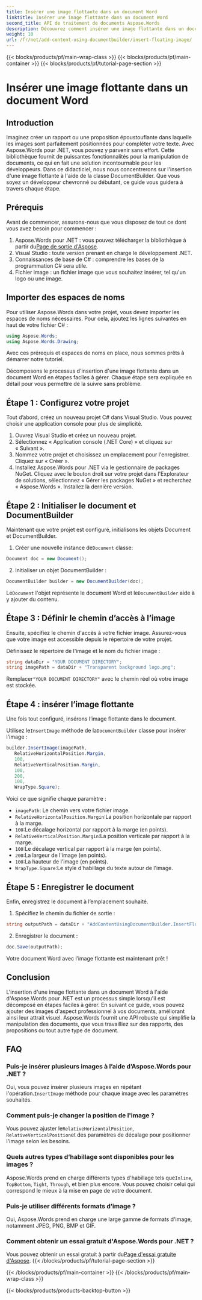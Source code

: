 ```yaml
---
title: Insérer une image flottante dans un document Word
linktitle: Insérer une image flottante dans un document Word
second_title: API de traitement de documents Aspose.Words
description: Découvrez comment insérer une image flottante dans un document Word à l'aide d'Aspose.Words pour .NET grâce à ce guide détaillé étape par étape. Idéal pour améliorer vos documents.
weight: 10
url: /fr/net/add-content-using-documentbuilder/insert-floating-image/
---
```


{{< blocks/products/pf/main-wrap-class >}}
{{< blocks/products/pf/main-container >}}
{{< blocks/products/pf/tutorial-page-section >}}

# Insérer une image flottante dans un document Word

## Introduction

Imaginez créer un rapport ou une proposition époustouflante dans laquelle les images sont parfaitement positionnées pour compléter votre texte. Avec Aspose.Words pour .NET, vous pouvez y parvenir sans effort. Cette bibliothèque fournit de puissantes fonctionnalités pour la manipulation de documents, ce qui en fait une solution incontournable pour les développeurs. Dans ce didacticiel, nous nous concentrerons sur l'insertion d'une image flottante à l'aide de la classe DocumentBuilder. Que vous soyez un développeur chevronné ou débutant, ce guide vous guidera à travers chaque étape.

## Prérequis

Avant de commencer, assurons-nous que vous disposez de tout ce dont vous avez besoin pour commencer :

1.  Aspose.Words pour .NET : vous pouvez télécharger la bibliothèque à partir du[Page de sortie d'Aspose](https://releases.aspose.com/words/net/).
2. Visual Studio : toute version prenant en charge le développement .NET.
3. Connaissances de base de C# : comprendre les bases de la programmation C# sera utile.
4. Fichier image : un fichier image que vous souhaitez insérer, tel qu'un logo ou une image.

## Importer des espaces de noms

Pour utiliser Aspose.Words dans votre projet, vous devez importer les espaces de noms nécessaires. Pour cela, ajoutez les lignes suivantes en haut de votre fichier C# :

```csharp
using Aspose.Words;
using Aspose.Words.Drawing;
```

Avec ces prérequis et espaces de noms en place, nous sommes prêts à démarrer notre tutoriel.

Décomposons le processus d'insertion d'une image flottante dans un document Word en étapes faciles à gérer. Chaque étape sera expliquée en détail pour vous permettre de la suivre sans problème.

## Étape 1 : Configurez votre projet

Tout d’abord, créez un nouveau projet C# dans Visual Studio. Vous pouvez choisir une application console pour plus de simplicité.

1. Ouvrez Visual Studio et créez un nouveau projet.
2. Sélectionnez « Application console (.NET Core) » et cliquez sur « Suivant ».
3. Nommez votre projet et choisissez un emplacement pour l'enregistrer. Cliquez sur « Créer ».
4. Installez Aspose.Words pour .NET via le gestionnaire de packages NuGet. Cliquez avec le bouton droit sur votre projet dans l'Explorateur de solutions, sélectionnez « Gérer les packages NuGet » et recherchez « Aspose.Words ». Installez la dernière version.

## Étape 2 : Initialiser le document et DocumentBuilder

Maintenant que votre projet est configuré, initialisons les objets Document et DocumentBuilder.

1.  Créer une nouvelle instance de`Document` classe:

```csharp
Document doc = new Document();
```

2. Initialiser un objet DocumentBuilder :

```csharp
DocumentBuilder builder = new DocumentBuilder(doc);
```

 Le`Document` l'objet représente le document Word et le`DocumentBuilder` aide à y ajouter du contenu.

## Étape 3 : Définir le chemin d’accès à l’image

Ensuite, spécifiez le chemin d'accès à votre fichier image. Assurez-vous que votre image est accessible depuis le répertoire de votre projet.

Définissez le répertoire de l'image et le nom du fichier image :

```csharp
string dataDir = "YOUR DOCUMENT DIRECTORY";
string imagePath = dataDir + "Transparent background logo.png";
```

 Remplacer`"YOUR DOCUMENT DIRECTORY"` avec le chemin réel où votre image est stockée.

## Étape 4 : insérer l’image flottante

Une fois tout configuré, insérons l’image flottante dans le document.

 Utilisez le`InsertImage` méthode de la`DocumentBuilder` classe pour insérer l'image :

```csharp
builder.InsertImage(imagePath,
   RelativeHorizontalPosition.Margin,
   100,
   RelativeVerticalPosition.Margin,
   100,
   200,
   100,
   WrapType.Square);
```

Voici ce que signifie chaque paramètre :
- `imagePath`: Le chemin vers votre fichier image.
- `RelativeHorizontalPosition.Margin`:La position horizontale par rapport à la marge.
- `100`:Le décalage horizontal par rapport à la marge (en points).
- `RelativeVerticalPosition.Margin`:La position verticale par rapport à la marge.
- `100`:Le décalage vertical par rapport à la marge (en points).
- `200`:La largeur de l'image (en points).
- `100`:La hauteur de l'image (en points).
- `WrapType.Square`:Le style d'habillage du texte autour de l'image.

## Étape 5 : Enregistrer le document

Enfin, enregistrez le document à l’emplacement souhaité.

1. Spécifiez le chemin du fichier de sortie :

```csharp
string outputPath = dataDir + "AddContentUsingDocumentBuilder.InsertFloatingImage.docx";
```

2. Enregistrer le document :

```csharp
doc.Save(outputPath);
```

Votre document Word avec l’image flottante est maintenant prêt !

## Conclusion

L'insertion d'une image flottante dans un document Word à l'aide d'Aspose.Words pour .NET est un processus simple lorsqu'il est décomposé en étapes faciles à gérer. En suivant ce guide, vous pouvez ajouter des images d'aspect professionnel à vos documents, améliorant ainsi leur attrait visuel. Aspose.Words fournit une API robuste qui simplifie la manipulation des documents, que vous travailliez sur des rapports, des propositions ou tout autre type de document.

## FAQ

### Puis-je insérer plusieurs images à l’aide d’Aspose.Words pour .NET ?

 Oui, vous pouvez insérer plusieurs images en répétant l'opération.`InsertImage` méthode pour chaque image avec les paramètres souhaités.

### Comment puis-je changer la position de l'image ?

 Vous pouvez ajuster le`RelativeHorizontalPosition`, `RelativeVerticalPosition`et des paramètres de décalage pour positionner l'image selon les besoins.

### Quels autres types d’habillage sont disponibles pour les images ?

 Aspose.Words prend en charge différents types d'habillage tels que`Inline`, `TopBottom`, `Tight`, `Through`, et bien plus encore. Vous pouvez choisir celui qui correspond le mieux à la mise en page de votre document.

### Puis-je utiliser différents formats d’image ?

Oui, Aspose.Words prend en charge une large gamme de formats d'image, notamment JPEG, PNG, BMP et GIF.

### Comment obtenir un essai gratuit d'Aspose.Words pour .NET ?

 Vous pouvez obtenir un essai gratuit à partir du[Page d'essai gratuite d'Aspose](https://releases.aspose.com/).
{{< /blocks/products/pf/tutorial-page-section >}}

{{< /blocks/products/pf/main-container >}}
{{< /blocks/products/pf/main-wrap-class >}}

{{< blocks/products/products-backtop-button >}}
